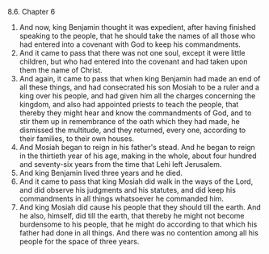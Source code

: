 8.6. Chapter 6
1. And now, king Benjamin thought it was expedient, after having finished speaking to the people, that he should take the names of all those who had entered into a covenant with God to keep his commandments.
2. And it came to pass that there was not one soul, except it were little children, but who had entered into the covenant and had taken upon them the name of Christ.
3. And again, it came to pass that when king Benjamin had made an end of all these things, and had consecrated his son Mosiah to be a ruler and a king over his people, and had given him all the charges concerning the kingdom, and also had appointed priests to teach the people, that thereby they might hear and know the commandments of God, and to stir them up in remembrance of the oath which they had made, he dismissed the multitude, and they returned, every one, according to their families, to their own houses.
4. And Mosiah began to reign in his father's stead. And he began to reign in the thirtieth year of his age, making in the whole, about four hundred and seventy-six years from the time that Lehi left Jerusalem.
5. And king Benjamin lived three years and he died.
6. And it came to pass that king Mosiah did walk in the ways of the Lord, and did observe his judgments and his statutes, and did keep his commandments in all things whatsoever he commanded him.
7. And king Mosiah did cause his people that they should till the earth. And he also, himself, did till the earth, that thereby he might not become burdensome to his people, that he might do according to that which his father had done in all things. And there was no contention among all his people for the space of three years.

